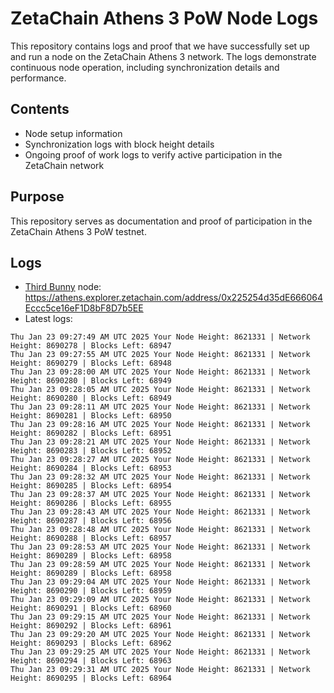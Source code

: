 # ZetaChain Athens 3 PoW Node Logs
This repository contains logs and proof that we have successfully set up and run a node on the ZetaChain Athens 3 network. The logs demonstrate continuous node operation, including synchronization details and performance.

## Contents
- Node setup information
- Synchronization logs with block height details
- Ongoing proof of work logs to verify active participation in the ZetaChain network

## Purpose
This repository serves as documentation and proof of participation in the ZetaChain Athens 3 PoW testnet.

## Logs

- [Third Bunny](https://thirdbunny.xyz/) node: https://athens.explorer.zetachain.com/address/0x225254d35dE666064Eccc5ce16eF1D8bF8D7b5EE
- Latest logs:
```
Thu Jan 23 09:27:49 AM UTC 2025 Your Node Height: 8621331 | Network Height: 8690278 | Blocks Left: 68947
Thu Jan 23 09:27:55 AM UTC 2025 Your Node Height: 8621331 | Network Height: 8690279 | Blocks Left: 68948
Thu Jan 23 09:28:00 AM UTC 2025 Your Node Height: 8621331 | Network Height: 8690280 | Blocks Left: 68949
Thu Jan 23 09:28:05 AM UTC 2025 Your Node Height: 8621331 | Network Height: 8690280 | Blocks Left: 68949
Thu Jan 23 09:28:11 AM UTC 2025 Your Node Height: 8621331 | Network Height: 8690281 | Blocks Left: 68950
Thu Jan 23 09:28:16 AM UTC 2025 Your Node Height: 8621331 | Network Height: 8690282 | Blocks Left: 68951
Thu Jan 23 09:28:21 AM UTC 2025 Your Node Height: 8621331 | Network Height: 8690283 | Blocks Left: 68952
Thu Jan 23 09:28:27 AM UTC 2025 Your Node Height: 8621331 | Network Height: 8690284 | Blocks Left: 68953
Thu Jan 23 09:28:32 AM UTC 2025 Your Node Height: 8621331 | Network Height: 8690285 | Blocks Left: 68954
Thu Jan 23 09:28:37 AM UTC 2025 Your Node Height: 8621331 | Network Height: 8690286 | Blocks Left: 68955
Thu Jan 23 09:28:43 AM UTC 2025 Your Node Height: 8621331 | Network Height: 8690287 | Blocks Left: 68956
Thu Jan 23 09:28:48 AM UTC 2025 Your Node Height: 8621331 | Network Height: 8690288 | Blocks Left: 68957
Thu Jan 23 09:28:53 AM UTC 2025 Your Node Height: 8621331 | Network Height: 8690289 | Blocks Left: 68958
Thu Jan 23 09:28:59 AM UTC 2025 Your Node Height: 8621331 | Network Height: 8690289 | Blocks Left: 68958
Thu Jan 23 09:29:04 AM UTC 2025 Your Node Height: 8621331 | Network Height: 8690290 | Blocks Left: 68959
Thu Jan 23 09:29:09 AM UTC 2025 Your Node Height: 8621331 | Network Height: 8690291 | Blocks Left: 68960
Thu Jan 23 09:29:15 AM UTC 2025 Your Node Height: 8621331 | Network Height: 8690292 | Blocks Left: 68961
Thu Jan 23 09:29:20 AM UTC 2025 Your Node Height: 8621331 | Network Height: 8690293 | Blocks Left: 68962
Thu Jan 23 09:29:25 AM UTC 2025 Your Node Height: 8621331 | Network Height: 8690294 | Blocks Left: 68963
Thu Jan 23 09:29:31 AM UTC 2025 Your Node Height: 8621331 | Network Height: 8690295 | Blocks Left: 68964
```

